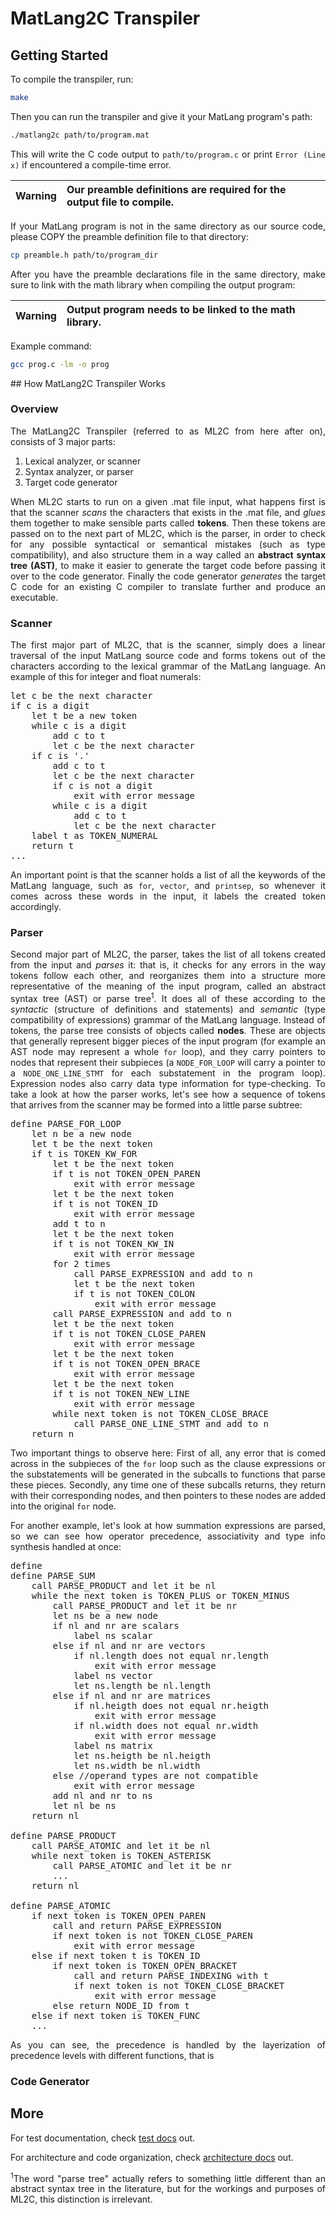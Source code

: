 <div style="text-align: justify">

# MatLang2C Transpiler

## Getting Started

To compile the transpiler, run:

```bash
make
```

Then you can run the transpiler and give it your MatLang program's path:

```bash
./matlang2c path/to/program.mat
```

This will write the C code output to `path/to/program.c` or print `Error (Line x)` if encountered a compile-time error.

| Warning | Our preamble definitions are required for the output file to compile. |
| ------- | :------------------------------------------------------------------- |

If your MatLang program is not in the same directory as our source code, please COPY the preamble definition file to that directory:

```bash
cp preamble.h path/to/program_dir
```

After you have the preamble declarations file in the same directory, make sure to link with the math library when compiling the output program:

| Warning | Output program needs to be linked to the math library. |
| ------- | :---------------------------------------------------- |

Example command:

```bash
gcc prog.c -lm -o prog
```

## How MatLang2C Transpiler Works

### Overview

The MatLang2C Transpiler (referred to as ML2C from here after on), consists of 3 major parts:

1. Lexical analyzer, or scanner
2. Syntax analyzer, or parser
3. Target code generator

When ML2C starts to run on a given .mat file input, what happens first is that the scanner *scans* the characters that exists in the .mat file, and *glues* them together to make sensible parts called **tokens**. Then these tokens are passed on to the next part of ML2C, which is the parser, in order to check for any possible syntactical or semantical mistakes (such as type compatibility), and also structure them in a way called an **abstract syntax tree (AST)**, to make it easier to generate the target code before passing it over to the code generator. Finally the code generator *generates* the target C code for an existing C compiler to translate further and produce an executable.

### Scanner

The first major part of ML2C, that is the scanner, simply does a linear traversal of the input MatLang source code and forms tokens out of the characters according to the lexical grammar of the MatLang language. An example of this for integer and float numerals:

<pre>
let c be the next character
if c is a digit
    let t be a new token
    while c is a digit
        add c to t
        let c be the next character
    if c is '.'
        add c to t
        let c be the next character
        if c is not a digit
            exit with error message
        while c is a digit
            add c to t
            let c be the next character
    label t as TOKEN_NUMERAL
    return t
...
</pre>

An important point is that the scanner holds a list of all the keywords of the MatLang language, such as `for`, `vector`, and `printsep`, so whenever it comes across these words in the input, it labels the created token accordingly.

### Parser

Second major part of ML2C, the parser, takes the list of  all tokens created from the input and *parses* it: that is, it checks for any errors in the way tokens follow each other, and reorganizes them into a structure more representative of the meaning of the input program, called an abstract syntax tree (AST) or parse tree<sup>1</sup>. It does all of these according to the *syntactic* (structure of definitions and statements) and *semantic* (type compatibility of expressions) grammar of the MatLang language. Instead of tokens, the parse tree consists of objects called **nodes**. These are objects that generally represent bigger pieces of the input program (for example an AST node may represent a whole `for` loop), and they carry pointers to nodes that represent their subpieces (a `NODE_FOR_LOOP` will carry a pointer to a `NODE_ONE_LINE_STMT` for each substatement in the program loop). Expression nodes also carry data type information for type-checking.  To take a look at how the parser works, let's see how a sequence of tokens that arrives from the scanner may be formed into a little parse subtree:

<pre>
define PARSE_FOR_LOOP
    let n be a new node
    let t be the next token
    if t is TOKEN_KW_FOR
        let t be the next token
        if t is not TOKEN_OPEN_PAREN
            exit with error message
        let t be the next token
        if t is not TOKEN_ID
            exit with error message
        add t to n
        let t be the next token
        if t is not TOKEN_KW_IN
            exit with error message
        for 2 times
            call PARSE_EXPRESSION and add to n
            let t be the next token
            if t is not TOKEN_COLON
                exit with error message
        call PARSE_EXPRESSION and add to n
        let t be the next token
        if t is not TOKEN_CLOSE_PAREN
            exit with error message
        let t be the next token
        if t is not TOKEN_OPEN_BRACE
            exit with error message
        let t be the next token
        if t is not TOKEN_NEW_LINE
            exit with error message
        while next token is not TOKEN_CLOSE_BRACE
            call PARSE_ONE_LINE_STMT and add to n
    return n
</pre>

Two important things to observe here: First of all, any error that is comed across in the subpieces of the `for` loop such as the clause expressions or the substatements will be generated in the subcalls to functions that parse these pieces. Secondly, any time one of these subcalls returns, they return with their corresponding nodes, and then pointers to these nodes are added into the original `for` node.

For another example, let's look at how summation expressions are parsed, so we can see how operator precedence, associativity and type info synthesis handled at once:

<pre>
define 
define PARSE_SUM
    call PARSE_PRODUCT and let it be nl
    while the next token is TOKEN_PLUS or TOKEN_MINUS
        call PARSE_PRODUCT and let it be nr
        let ns be a new node
        if nl and nr are scalars
            label ns scalar
        else if nl and nr are vectors
            if nl.length does not equal nr.length
                exit with error message
            label ns vector
            let ns.length be nl.length
        else if nl and nr are matrices
            if nl.heigth does not equal nr.heigth
                exit with error message
            if nl.width does not equal nr.width
                exit with error message
            label ns matrix
            let ns.heigth be nl.heigth
            let ns.width be nl.width
        else //operand types are not compatible
            exit with error message
        add nl and nr to ns
        let nl be ns
    return nl

define PARSE_PRODUCT
    call PARSE_ATOMIC and let it be nl
    while next token is TOKEN_ASTERISK
        call PARSE_ATOMIC and let it be nr
        ...
    return nl

define PARSE_ATOMIC
    if next token is TOKEN_OPEN_PAREN
        call and return PARSE_EXPRESSION
        if next token is not TOKEN_CLOSE_PAREN
            exit with error message
    else if next token t is TOKEN_ID
        if next token is TOKEN_OPEN_BRACKET
            call and return PARSE_INDEXING with t
            if next token is not TOKEN_CLOSE_BRACKET
                exit with error message
        else return NODE_ID from t
    else if next token is TOKEN_FUNC
    ...
</pre>

As you can see, the precedence is handled by the layerization of precedence levels with different functions, that is 

### Code Generator




## More

For test documentation, check [test docs](tests/README.md) out.

For architecture and code organization, check [architecture docs](ARCHITECTURE.md) out.


<sup>1</sup>The word "parse tree" actually refers to something little different than an abstract syntax tree in the literature, but for the workings and purposes of ML2C, this distinction is irrelevant.

</div>